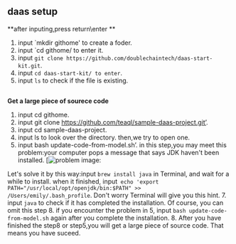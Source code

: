 ## daas setup

**after inputing,press return\enter **
1. input `mkdir githome' to create a foder. 
2. input `cd githome/ to enter it. 
3. input `git clone https://github.com/doublechaintech/daas-start-kit.git`. 
4. input `cd daas-start-kit/ to enter`. 
5. input `ls` to check if the file is existing. 
## 
**Get a large piece of sourece code**
1. input cd githome. 
2. input git clone https://github.com/teaql/sample-daas-project.git’. 
3. input cd sample-daas-project. 
4. input ls to look over the directory. then,we try to open one. 
5. input bash update-code-from-model.sh’.
in this step,you may meet this problem:your computer pops a message that says JDK haven't been installed.
[![problem image:](/assets/images/WechatIMG57.jpeg)

Let's solve it by this way:input `brew install java` in Terminal, and wait for a while to install. when it finished, input` echo 'export PATH="/usr/local/opt/openjdk/bin:$PATH" >>  /Users/emily/.bash_profile`. Don't worry Terminal will give you this hint. 
7. input `java` to check if it has completed the installation. Of course, you can omit this step
8. if you encounter the problem in 5, input `bash update-code-from-model.sh` again after you complete the installation. 
8. After you have finished the step8 or step5,you will get a large piece of source code. That means you have suceed. 


